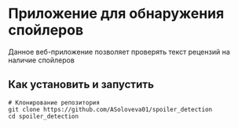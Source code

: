 # **Приложение для обнаружения спойлеров**
Данное веб-приложение позволяет проверять текст рецензий на наличие спойлеров
## **Как установить и запустить**
```
# Клонирование репозитория
git clone https://github.com/ASoloveva01/spoiler_detection
cd spoiler_detection
```

